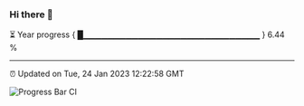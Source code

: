 ### Hi there 👋

⏳ Year progress { █▁▁▁▁▁▁▁▁▁▁▁▁▁▁▁▁▁▁▁▁▁▁▁▁▁▁▁▁▁ } 6.44 %

---

⏰ Updated on Tue, 24 Jan 2023 12:22:58 GMT

![Progress Bar CI](https://github.com/liununu/liununu/workflows/Progress%20Bar%20CI/badge.svg)
